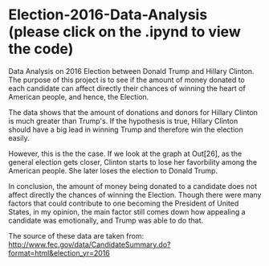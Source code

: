 # Election-2016-Data-Analysis (please click on the .ipynd to view the code)
Data Analysis on 2016 Election between Donald Trump and Hillary Clinton. The purpose of this project is to see if the amount of money donated to each candidate can affect directly their chances of winning the heart of American people, and hence, the Election.

The data shows that the amount of donations and donors for Hillary Clinton is much greater than Trump's. If the hypothesis is true, Hillary Clinton should have a big lead in winning Trump and therefore win the election easily. 

However, this is the the case. If we look at the graph at Out[26], as the general election gets closer, Clinton starts to lose her favorbility among the American people. She later loses the election to Donald Trump.

In conclusion, the amount of money being donated to a candidate does not affect directly the chances of winning the Election. Though there were many factors that could contribute to one becoming the President of United States, in my opinion, the main factor still comes down how appealing a candidate was emotionally, and Trump was able to do that.


The source of these data are taken from: http://www.fec.gov/data/CandidateSummary.do?format=html&election_yr=2016
